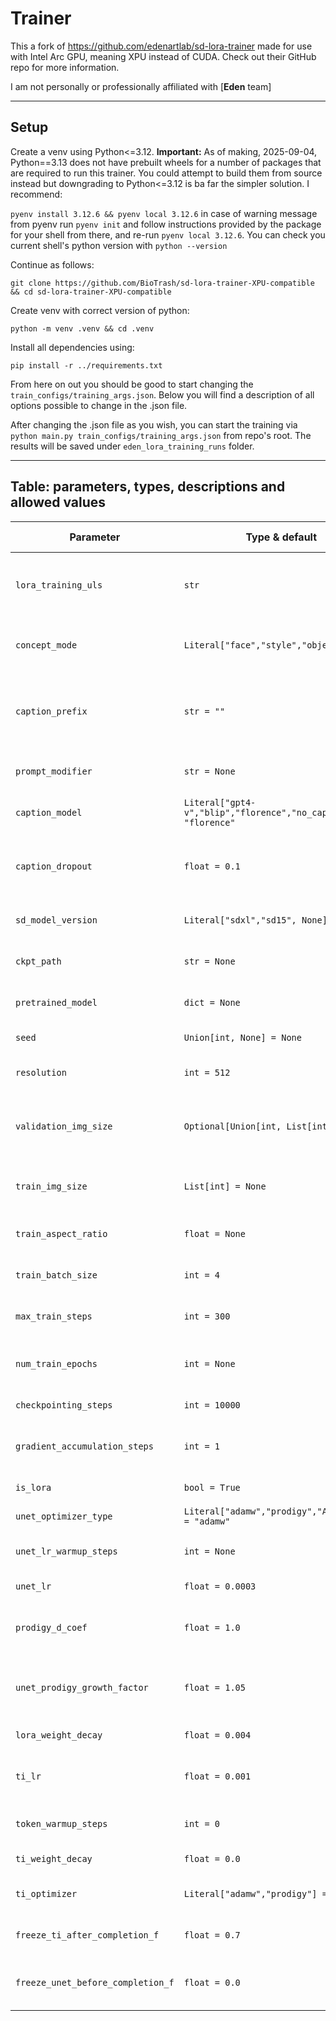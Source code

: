 # Trainer

This a fork of https://github.com/edenartlab/sd-lora-trainer made for use with Intel Arc GPU, meaning XPU instead of CUDA. Check out their GitHub repo for more information.

I am not personally or professionally affiliated with [**Eden** team] 

---

## Setup

Create a venv using Python<=3.12. **Important:** As of making, 2025-09-04, Python==3.13 does not have prebuilt wheels for a number of packages that are required to run this trainer. You could attempt to build them from source instead but downgrading to Python<=3.12 is ba far the simpler solution. I recommend:

`pyenv install 3.12.6 && pyenv local 3.12.6` in case of warning message from pyenv run `pyenv init` and follow instructions provided by the package for your shell from there, and re-run `pyenv local 3.12.6`. You can check you current shell's python version with `python --version`

Continue as follows:

`git clone https://github.com/BioTrash/sd-lora-trainer-XPU-compatible && cd sd-lora-trainer-XPU-compatible`

Create venv with correct version of python:

`python -m venv .venv && cd .venv`

Install all dependencies using: 

`pip install -r ../requirements.txt`

From here on out you should be good to start changing the `train_configs/training_args.json`. Below you will find a description of all options possible to change in the .json file.

After changing the .json file as you wish, you can start the training via `python main.py train_configs/training_args.json` from repo's root. The results will be saved under `eden_lora_training_runs` folder.

---

## Table: parameters, types, descriptions and allowed values

| Parameter                         | Type & default                                                  | Description                                                                                                        | Allowed / example values                                                          |
| --------------------------------- | --------------------------------------------------------------- | ------------------------------------------------------------------------------------------------------------------ | --------------------------------------------------------------------------------- |
| `lora_training_uls`               | `str`                                                           | URL(s) or path(s) pointing to training images / dataset locations used for LoRA training.                          | Any valid URL or filesystem path (e.g. `"s3://bucket/dataset"`, `"/data/myset"`). |
| `concept_mode`                    | `Literal["face","style","object"]`                              | What kind of concept you are training for — affects masking/augmentation.                                          | `"face"`, `"style"`, `"object"`                                                   |
| `caption_prefix`                  | `str = ""`                                                      | Hardcoded caption prefix. If set, bypasses chatGPT caption injection. Use only if you know what you’re doing.      | Any string (e.g. `"photo of "`). Empty string to disable.                         |
| `prompt_modifier`                 | `str = None`                                                    | Optional extra prompt text appended to captions/prompts.                                                           | Any string or `None`.                                                             |
| `caption_model`                   | `Literal["gpt4-v","blip","florence","no_caption"] = "florence"` | Model used to generate captions for images.                                                                        | `"gpt4-v"`, `"blip"`, `"florence"`, `"no_caption"`                                |
| `caption_dropout`                 | `float = 0.1`                                                   | Fraction of training steps where the caption is replaced with an empty prompt to improve robustness.               | `0.0`–`1.0` (typical: `0.0`–`0.5`)                                                |
| `sd_model_version`                | `Literal["sdxl","sd15", None] = None`                           | Which Stable Diffusion backbone/version to target.                                                                 | `"sdxl"`, `"sd15"`, or `None` (auto/default)                                      |
| `ckpt_path`                       | `str = None`                                                    | Optional explicit checkpoint path to load a model from.                                                            | Filesystem path or `None`.                                                        |
| `pretrained_model`                | `dict = None`                                                   | Dict describing a pretrained model config (paths/urls).                                                            | `{"name": "...", "path": "..."}` or `None`.                                       |
| `seed`                            | `Union[int, None] = None`                                       | Random seed for reproducibility.                                                                                   | Integer or `None` (for nondeterministic runs).                                    |
| `resolution`                      | `int = 512`                                                     | Default square resolution used if other sizes not provided.                                                        | Typical: `256`, `512`, `768`, `1024`                                              |
| `validation_img_size`             | `Optional[Union[int, List[int]]] = None`                        | Target validation image size. If int: target\_n\_pixels\*\*0.5. If list: `[width, height]`. `None` = use defaults. | `None`, `512`, or `[width, height]` (e.g. `[640,480]`)                            |
| `train_img_size`                  | `List[int] = None`                                              | Training image size — expected as `[width, height]` (or single-value list for square).                             | e.g. `[512,512]`, `[640,480]`                                                     |
| `train_aspect_ratio`              | `float = None`                                                  | Forced aspect ratio for training crops (width/height).                                                             | e.g. `1.0`, `1.33`, `0.75`, or `None`                                             |
| `train_batch_size`                | `int = 4`                                                       | Number of images per training batch (per step before accumulation).                                                | Positive integer (typical: `1`–`64`)                                              |
| `max_train_steps`                 | `int = 300`                                                     | Maximum number of optimization steps to run.                                                                       | Positive integer                                                                  |
| `num_train_epochs`                | `int = None`                                                    | Alternative to `max_train_steps`: number of full dataset passes.                                                   | Positive integer or `None`                                                        |
| `checkpointing_steps`             | `int = 10000`                                                   | Save a checkpoint every N steps.                                                                                   | Positive integer (`0` to disable)                                                 |
| `gradient_accumulation_steps`     | `int = 1`                                                       | Number of micro-batches to accumulate before an optimizer step.                                                    | Positive integer (≥1)                                                             |
| `is_lora`                         | `bool = True`                                                   | Whether to train/apply LoRA adapters.                                                                              | `True` / `False`                                                                  |
| `unet_optimizer_type`             | `Literal["adamw","prodigy","AdamW8bit"] = "adamw"`              | Optimizer used for UNet parameters.                                                                                | `"adamw"`, `"prodigy"`, `"AdamW8bit"`                                             |
| `unet_lr_warmup_steps`            | `int = None`                                                    | Number of steps to linearly warm up the UNet LR.                                                                   | Integer or `None`                                                                 |
| `unet_lr`                         | `float = 0.0003`                                                | Base learning rate for the UNet optimizer.                                                                         | Float (typical `1e-5`–`1e-3`)                                                     |
| `prodigy_d_coef`                  | `float = 1.0`                                                   | Prodigy-specific coefficient (only used when `prodigy` optimizer chosen).                                          | Float (>=0)                                                                       |
| `unet_prodigy_growth_factor`      | `float = 1.05`                                                  | Growth factor controlling prodigy LR increase per step. Lower → slower growth.                                     | Float > 1.0 (e.g. `1.01`–`1.1`)                                                   |
| `lora_weight_decay`               | `float = 0.004`                                                 | Weight decay applied to LoRA parameters.                                                                           | Float (≥0)                                                                        |
| `ti_lr`                           | `float = 0.001`                                                 | Learning rate for token-insertion (TI) / text-embedding training.                                                  | Float (typical `1e-6`–`1e-2`)                                                     |
| `token_warmup_steps`              | `int = 0`                                                       | Number of pure-text-loss warmup steps for token embeddings.                                                        | Integer (≥0)                                                                      |
| `ti_weight_decay`                 | `float = 0.0`                                                   | Weight decay for TI / token embeddings.                                                                            | Float (≥0)                                                                        |
| `ti_optimizer`                    | `Literal["adamw","prodigy"] = "adamw"`                          | Optimizer for token-insertion/text-encoder fine-tuning.                                                            | `"adamw"`, `"prodigy"`                                                            |
| `freeze_ti_after_completion_f`    | `float = 0.7`                                                   | Freeze TI embeddings after this fraction of training has completed.                                                | `0.0`–`1.0` (fraction)                                                            |
| `freeze_unet_before_completion_f` | `float = 0.0`                                                   | Freeze UNet a certain fraction *before* training completion (useful for stage-wise training).                      |                                                                                   |



